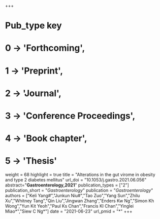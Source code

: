 +++
# Pub_type key
# 0 -> 'Forthcoming',
# 1 -> 'Preprint',
# 2 -> 'Journal',
# 3 -> 'Conference Proceedings',
# 4 -> 'Book chapter',
# 5 -> 'Thesis'

weight = 68
highlight = true
title = "Alterations in the gut virome in obesity and type 2 diabetes mellitus"
url_doi = "10.1053/j.gastro.2021.06.056"
abstract="**Gastroenterology,2021**"
publication_types = ["2"]
publication_short = "*Gastroenterology*"
publication = "*Gastroenterology*"
authors = ["Keli Yang#","Junkun Niu#","Tao Zuo","Yang Sun","Zhilu Xu","Whitney Tang","Qin Liu","Jingwan Zhang","Enders Kw Ng","Simon Kh Wong","Yun Kit Yeoh","Paul Ks Chan","Francis KI Chan","Yinglei Miao*","Siew C Ng*"]
date = "2021-06-23"
url_pmid = "*"
+++
